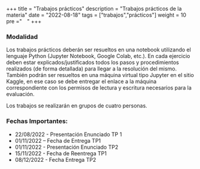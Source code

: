+++
title = "Trabajos prácticos"
description = "Trabajos prácticos de la materia"
date = "2022-08-18"
tags = ["trabajos","prácticos"]
weight = 10
pre ="<i class='fa fa-coffee' style='vertical-align:middle;margin:0px 5px' ></i> "
+++

### Modalidad

Los trabajos prácticos deberán ser resueltos en una notebook utilizando el lenguaje Python
(Jupyter Notebook, Google Colab, etc.). En cada ejercicio deben estar explicados/justificados
todos los pasos y procedimientos realizados (de forma detallada) para llegar a la resolución del
mismo.
También podrán ser resueltos en una máquina virtual tipo Jupyter en el sitio Kaggle, en ese
caso se debe entregar el enlace a la máquina correspondiente con los permisos de lectura y
escritura necesarios para la evaluación.

Los trabajos se realizarán en grupos de cuatro personas.

### Fechas Importantes:

* 22/08/2022 - Presentación Enunciado TP 1
* 01/11/2022 – Fecha de Entrega TP1
* 01/11/2022 - Presentación Enunciado TP2
* 15/11/2022 - Fecha de Reentrega TP1
* 08/12/2022 - Fecha Entrega TP2

